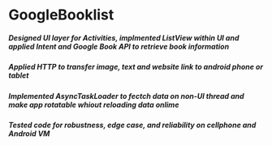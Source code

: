 # GoogleBooklist

##### Designed UI layer for Activities, implmented ListView within UI and applied Intent and Google Book API to retrieve book information

##### Applied HTTP to transfer image, text and website link to android phone or tablet

##### Implemented AsyncTaskLoader to fectch data on non-UI thread and make app rotatable whiout reloading data onlime

##### Tested code for robustness, edge case, and reliability on cellphone and Android VM

